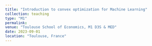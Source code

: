 ```yaml
---
title: "Introduction to convex optimization for Machine Learning"
collection: teaching
type: "M1"
permalink: 
venue: "Toulouse School of Economics, M1 D3S & MED"
date: 2023-09-01
location: "Toulouse, France"
---
```

